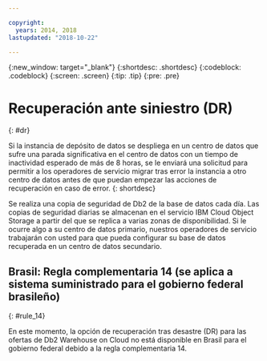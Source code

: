 ```yaml
---

copyright:
  years: 2014, 2018
lastupdated: "2018-10-22"

---
```


<!-- Attribute definitions --> 
{:new_window: target="_blank"}
{:shortdesc: .shortdesc}
{:codeblock: .codeblock}
{:screen: .screen}
{:tip: .tip}
{:pre: .pre}

# Recuperación ante siniestro (DR)
{: #dr}

Si la instancia de depósito de datos se despliega en un centro de datos que sufre una parada significativa en el centro de datos con un tiempo de inactividad esperado de más de 8 horas, se le enviará una solicitud para permitir a los operadores de servicio migrar tras error la instancia a otro centro de datos antes de que puedan empezar las acciones de recuperación en caso de error.
{: shortdesc}

Se realiza una copia de seguridad de Db2 de la base de datos cada día. Las copias de seguridad diarias se almacenan en el servicio IBM Cloud Object Storage a partir del que se replica a varias zonas de disponibilidad. Si le ocurre algo a su centro de datos primario, nuestros operadores de servicio trabajarán con usted para que pueda configurar su base de datos recuperada en un centro de datos secundario.

## **Brasil: Regla complementaria 14** (se aplica a sistema suministrado para el gobierno federal brasileño)
{: #rule_14}

En este momento, la opción de recuperación tras desastre (DR) para las ofertas de Db2 Warehouse on Cloud no está disponible en Brasil para el gobierno federal debido a la regla complementaria 14.

